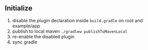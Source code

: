 ## Initialize

1. disable the plugin declaration inside `build.gradle` on root and example/app
2. publish to local maven `./gradlew publishToMavenLocal`
3. re-enable the disabled plugin
4. sync gradle
